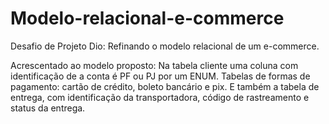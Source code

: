# Modelo-relacional-e-commerce
Desafio de Projeto Dio: Refinando o modelo relacional de um e-commerce.


Acrescentado ao modelo proposto:
Na tabela cliente uma coluna com identificação de a conta é PF ou PJ por um ENUM.
Tabelas de formas de pagamento: cartão de crédito, boleto bancário e pix.
E também a tabela de entrega, com identificação da transportadora, código de rastreamento e status da entrega.
